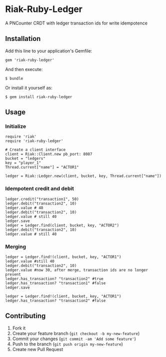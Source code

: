 # Riak-Ruby-Ledger

A PNCounter CRDT with ledger transaction ids for write idempotence

## Installation

Add this line to your application's Gemfile:

    gem 'riak-ruby-ledger'

And then execute:

    $ bundle

Or install it yourself as:

    $ gem install riak-ruby-ledger

## Usage

### Initialize

```
require 'riak'
require 'riak-ruby-ledger'

# Create a client interface
client = Riak::Client.new pb_port: 8087
bucket = "ledgers"
key = "player_1"
Thread.current["name"] = "ACTOR1"

ledger = Riak::Ledger.new(client, bucket, key, Thread.current["name"])
```

### Idempotent credit and debit

```
ledger.credit("transaction1", 50)
ledger.debit("transaction2", 10)
ledger.value # 40
ledger.debit("transaction2", 10)
ledger.value # still 40
ledger.save
ledger = Ledger.find(client, bucket, key, "ACTOR2")
ledger.debit("transaction2", 10)
ledger.value # still 40
```

### Merging

```
ledger = Ledger.find!(client, bucket, key, "ACTOR1")
ledger.value #still 40
ledger.debit("transaction2", 10)
ledger.value #now 30, after merge, transaction ids are no longer present
ledger.has_transaction? "transaction2" #true
ledger.has_transaction? "transaction1" #false
ledger.save

ledger = Ledger.find!(client, bucket, key, "ACTOR1")
ledger.has_transaction? "transaction2" #false
```

## Contributing

1. Fork it
2. Create your feature branch (`git checkout -b my-new-feature`)
3. Commit your changes (`git commit -am 'Add some feature'`)
4. Push to the branch (`git push origin my-new-feature`)
5. Create new Pull Request

